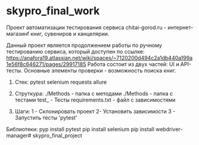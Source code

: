 # skypro_final_work
Проект автоматизации тестирования сервиса chitai-gorod.ru - интернет-магазинf книг, сувениров и канцелярии.

Данный проект является продолжением работы по ручному тестированию сервиса, который доступен по ссылке: https://anafora19.atlassian.net/wiki/spaces/~7120200d494c2a1db440a199a1e56f8c646271/pages/29917185
Работа состоит из двух частей: UI и API-тесты.
Основные элементы проверки - возможность поиска книг.

1) Стек:
pytest
selenium
requests
allure

2) Струткура:
./Мethods - папка с методами
./Мethods - папка с тестами
test_ - Тесты
requirements.txt - файл с зависимостями


3) Шаги:
1 - Склонировать проект
2- Установить зависимости
3 - Запустить тесты 'pytest'

Библиотеки:
pyp install pytest
pip install selenium
pip install webdriver-manager# skypro_final_project


